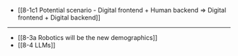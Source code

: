 - [[8-1c1 Potential scenario - Digital frontend + Human backend ⇒ Digital frontend + Digital backend]]
---
- [[8-3a Robotics will be the new demographics]]
- [[8-4 LLMs]]

